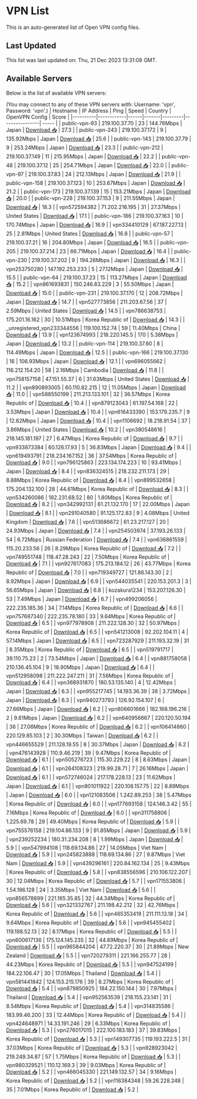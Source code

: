# VPN List

This is an auto-generated list of Open VPN config files.

## Last Updated

This list was last updated on: Thu, 21 Dec 2023 13:31:08 GMT.

## Available Servers

Below is the list of available VPN servers:

(You may connect to any of these VPN servers with: Username: 'vpn', Password: 'vpn'.)
| Hostname | IP Address | Ping | Speed | Country | OpenVPN Config | Score |
|----------|------------|------|-------|---------|----------------| ----- |
| public-vpn-93 | 219.100.37.70 | 23 | 144.76Mbps | Japan | [Download 📥](./configs/server_0_JP.ovpn) | 27.3 |
| public-vpn-243 | 219.100.37.172 | 9 | 135.92Mbps | Japan | [Download 📥](./configs/server_1_JP.ovpn) | 25.6 |
| public-vpn-143 | 219.100.37.79 | 9 | 253.24Mbps | Japan | [Download 📥](./configs/server_2_JP.ovpn) | 23.3 |
| public-vpn-212 | 219.100.37.149 | 11 | 215.95Mbps | Japan | [Download 📥](./configs/server_3_JP.ovpn) | 22.2 |
| public-vpn-48 | 219.100.37.12 | 25 | 254.71Mbps | Japan | [Download 📥](./configs/server_4_JP.ovpn) | 22.0 |
| public-vpn-97 | 219.100.37.83 | 24 | 212.13Mbps | Japan | [Download 📥](./configs/server_5_JP.ovpn) | 21.9 |
| public-vpn-158 | 219.100.37.123 | 10 | 253.67Mbps | Japan | [Download 📥](./configs/server_6_JP.ovpn) | 21.2 |
| public-vpn-173 | 219.100.37.139 | 15 | 153.21Mbps | Japan | [Download 📥](./configs/server_7_JP.ovpn) | 20.0 |
| public-vpn-228 | 219.100.37.153 | 9 | 211.55Mbps | Japan | [Download 📥](./configs/server_8_JP.ovpn) | 18.3 |
| vpn572594382 | 71.202.216.195 | 31 | 27.37Mbps | United States | [Download 📥](./configs/server_9_US.ovpn) | 17.1 |
| public-vpn-186 | 219.100.37.163 | 10 | 170.74Mbps | Japan | [Download 📥](./configs/server_10_JP.ovpn) | 16.9 |
| vpn334410129 | 67.187.227.13 | 25 | 2.81Mbps | United States | [Download 📥](./configs/server_11_US.ovpn) | 16.8 |
| public-vpn-57 | 219.100.37.21 | 16 | 204.80Mbps | Japan | [Download 📥](./configs/server_12_JP.ovpn) | 16.5 |
| public-vpn-205 | 219.100.37.214 | 23 | 66.71Mbps | Japan | [Download 📥](./configs/server_13_JP.ovpn) | 16.4 |
| public-vpn-230 | 219.100.37.202 | 9 | 194.26Mbps | Japan | [Download 📥](./configs/server_14_JP.ovpn) | 16.3 |
| vpn253750280 | 147.192.253.233 | 5 | 27.12Mbps | Japan | [Download 📥](./configs/server_15_JP.ovpn) | 15.5 |
| public-vpn-64 | 219.100.37.23 | 15 | 113.27Mbps | Japan | [Download 📥](./configs/server_16_JP.ovpn) | 15.2 |
| vpn861693831 | 150.246.83.229 | 3 | 55.50Mbps | Japan | [Download 📥](./configs/server_17_JP.ovpn) | 15.0 |
| public-vpn-231 | 219.100.37.170 | 12 | 208.72Mbps | Japan | [Download 📥](./configs/server_18_JP.ovpn) | 14.7 |
| vpn527773856 | 211.203.67.56 | 37 | 2.59Mbps | United States | [Download 📥](./configs/server_19_US.ovpn) | 14.5 |
| vpn786638753 | 175.201.16.162 | 30 | 10.51Mbps | Korea Republic of | [Download 📥](./configs/server_20_KR.ovpn) | 14.3 |
| _unregistered_vpn233344556 | 119.100.152.74 | 59 | 11.40Mbps | China | [Download 📥](./configs/server_21_CN.ovpn) | 13.9 |
| vpn123674993 | 218.220.145.5 | 170 | 5.38Mbps | Japan | [Download 📥](./configs/server_22_JP.ovpn) | 13.2 |
| public-vpn-114 | 219.100.37.60 | 8 | 114.49Mbps | Japan | [Download 📥](./configs/server_23_JP.ovpn) | 12.5 |
| public-vpn-166 | 219.100.37.130 | 16 | 106.93Mbps | Japan | [Download 📥](./configs/server_24_JP.ovpn) | 12.1 |
| vpn696055662 | 116.212.154.20 | 58 | 2.16Mbps | Cambodia | [Download 📥](./configs/server_25_KH.ovpn) | 11.8 |
| vpn758157158 | 47.151.55.37 | 6 | 31.63Mbps | United States | [Download 📥](./configs/server_26_US.ovpn) | 11.2 |
| vpn890893005 | 60.110.82.215 | 12 | 11.05Mbps | Japan | [Download 📥](./configs/server_27_JP.ovpn) | 11.0 |
| vpn588550199 | 211.213.133.101 | 32 | 36.57Mbps | Korea Republic of | [Download 📥](./configs/server_28_KR.ovpn) | 10.4 |
| vpn879123043 | 61.197.54.168 | 22 | 3.53Mbps | Japan | [Download 📥](./configs/server_29_JP.ovpn) | 10.4 |
| vpn616433390 | 153.179.235.7 | 9 | 12.62Mbps | Japan | [Download 📥](./configs/server_30_JP.ovpn) | 10.4 |
| vpn1106692 | 18.218.91.54 | 37 | 3.86Mbps | United States | [Download 📥](./configs/server_31_US.ovpn) | 10.2 |
| vpn380548616 | 218.145.181.197 | 27 | 6.47Mbps | Korea Republic of | [Download 📥](./configs/server_32_KR.ovpn) | 9.7 |
| vpn933873384 | 60.126.17.93 | 5 | 36.83Mbps | Japan | [Download 📥](./configs/server_33_JP.ovpn) | 9.4 |
| vpn619493791 | 218.234.167.152 | 36 | 37.54Mbps | Korea Republic of | [Download 📥](./configs/server_34_KR.ovpn) | 9.0 |
| vpn796125863 | 223.134.174.223 | 10 | 93.41Mbps | Japan | [Download 📥](./configs/server_35_JP.ovpn) | 8.4 |
| vpn836324515 | 218.232.211.173 | 29 | 8.88Mbps | Korea Republic of | [Download 📥](./configs/server_36_KR.ovpn) | 8.4 |
| vpn899532658 | 175.204.132.100 | 28 | 44.61Mbps | Korea Republic of | [Download 📥](./configs/server_37_KR.ovpn) | 8.3 |
| vpn534260086 | 182.231.68.52 | 80 | 1.80Mbps | Korea Republic of | [Download 📥](./configs/server_38_KR.ovpn) | 8.2 |
| vpn342992131 | 61.21.132.170 | 17 | 22.00Mbps | Japan | [Download 📥](./configs/server_39_JP.ovpn) | 8.1 |
| vpn291040580 | 91.125.172.83 | 9 | 4.08Mbps | United Kingdom | [Download 📥](./configs/server_40_GB.ovpn) | 7.6 |
| vpn513686672 | 61.23.217.127 | 20 | 24.93Mbps | Japan | [Download 📥](./configs/server_41_JP.ovpn) | 7.4 |
| vpn254503974 | 37.193.26.133 | 54 | 6.72Mbps | Russian Federation | [Download 📥](./configs/server_42_RU.ovpn) | 7.4 |
| vpn636861559 | 115.20.233.56 | 26 | 8.29Mbps | Korea Republic of | [Download 📥](./configs/server_43_KR.ovpn) | 7.2 |
| vpn749551748 | 118.47.28.243 | 22 | 7.50Mbps | Korea Republic of | [Download 📥](./configs/server_44_KR.ovpn) | 7.1 |
| vpn927617083 | 175.213.184.12 | 26 | 43.77Mbps | Korea Republic of | [Download 📥](./configs/server_45_KR.ovpn) | 7.0 |
| vpn719349727 | 121.86.143.30 | 2 | 8.92Mbps | Japan | [Download 📥](./configs/server_46_JP.ovpn) | 6.9 |
| vpn544035541 | 220.153.201.3 | 3 | 56.65Mbps | Japan | [Download 📥](./configs/server_47_JP.ovpn) | 6.8 |
| kozakura1234 | 153.207.126.30 | 53 | 7.49Mbps | Japan | [Download 📥](./configs/server_48_JP.ovpn) | 6.7 |
| vpn499206056 | 222.235.185.36 | 34 | 7.14Mbps | Korea Republic of | [Download 📥](./configs/server_49_KR.ovpn) | 6.6 |
| vpn757687340 | 222.235.78.180 | 33 | 9.64Mbps | Korea Republic of | [Download 📥](./configs/server_50_KR.ovpn) | 6.5 |
| vpn977978908 | 211.222.128.30 | 32 | 50.97Mbps | Korea Republic of | [Download 📥](./configs/server_51_KR.ovpn) | 6.5 |
| vpn541213008 | 92.202.104.11 | 4 | 57.14Mbps | Japan | [Download 📥](./configs/server_52_JP.ovpn) | 6.5 |
| vpn723287929 | 211.193.32.19 | 31 | 8.35Mbps | Korea Republic of | [Download 📥](./configs/server_53_KR.ovpn) | 6.5 |
| vpn519791717 | 39.110.75.23 | 2 | 73.54Mbps | Japan | [Download 📥](./configs/server_54_JP.ovpn) | 6.4 |
| vpn881758058 | 210.136.45.104 | 9 | 18.90Mbps | Japan | [Download 📥](./configs/server_55_JP.ovpn) | 6.4 |
| vpn512958098 | 211.222.247.211 | 31 | 7.56Mbps | Korea Republic of | [Download 📥](./configs/server_56_KR.ovpn) | 6.4 |
| vpn368931870 | 180.53.135.140 | 4 | 12.42Mbps | Japan | [Download 📥](./configs/server_57_JP.ovpn) | 6.3 |
| vpn955217745 | 14.193.36.39 | 38 | 3.72Mbps | Japan | [Download 📥](./configs/server_58_JP.ovpn) | 6.3 |
| vpn940273793 | 126.92.154.107 | 6 | 27.66Mbps | Japan | [Download 📥](./configs/server_59_JP.ovpn) | 6.2 |
| vpn806601666 | 182.168.196.216 | 2 | 9.81Mbps | Japan | [Download 📥](./configs/server_60_JP.ovpn) | 6.2 |
| vpn640956667 | 220.120.50.194 | 36 | 27.06Mbps | Korea Republic of | [Download 📥](./configs/server_61_KR.ovpn) | 6.2 |
| vpn106414860 | 220.129.85.103 | 2 | 30.30Mbps | Taiwan | [Download 📥](./configs/server_62_TW.ovpn) | 6.2 |
| vpn446655529 | 211.128.19.55 | 8 | 30.37Mbps | Japan | [Download 📥](./configs/server_63_JP.ovpn) | 6.2 |
| vpn476143928 | 110.9.46.219 | 39 | 9.47Mbps | Korea Republic of | [Download 📥](./configs/server_64_KR.ovpn) | 6.1 |
| vpn505276723 | 115.30.229.22 | 8 | 8.63Mbps | Japan | [Download 📥](./configs/server_65_JP.ovpn) | 6.1 |
| vpn264108323 | 219.99.28.71 | 7 | 26.16Mbps | Japan | [Download 📥](./configs/server_66_JP.ovpn) | 6.1 |
| vpn572746024 | 217.178.228.13 | 23 | 11.62Mbps | Japan | [Download 📥](./configs/server_67_JP.ovpn) | 6.1 |
| vpn801011922 | 220.108.157.75 | 22 | 8.89Mbps | Japan | [Download 📥](./configs/server_68_JP.ovpn) | 6.0 |
| vpn121083506 | 1.242.89.253 | 38 | 5.47Mbps | Korea Republic of | [Download 📥](./configs/server_69_KR.ovpn) | 6.0 |
| vpn177693158 | 124.146.3.42 | 55 | 7.16Mbps | Korea Republic of | [Download 📥](./configs/server_70_KR.ovpn) | 6.0 |
| vpn311758806 | 1.225.69.78 | 29 | 49.40Mbps | Korea Republic of | [Download 📥](./configs/server_71_KR.ovpn) | 5.9 |
| vpn755576158 | 219.104.86.133 | 9 | 91.85Mbps | Japan | [Download 📥](./configs/server_72_JP.ovpn) | 5.9 |
| vpn239252234 | 180.31.234.208 | 8 | 1.99Mbps | Japan | [Download 📥](./configs/server_73_JP.ovpn) | 5.9 |
| vpn547994108 | 118.69.134.86 | 27 | 14.05Mbps | Viet Nam | [Download 📥](./configs/server_74_VN.ovpn) | 5.9 |
| vpn245823888 | 118.69.134.86 | 27 | 9.87Mbps | Viet Nam | [Download 📥](./configs/server_75_VN.ovpn) | 5.9 |
| vpn439296161 | 220.84.162.134 | 25 | 9.43Mbps | Korea Republic of | [Download 📥](./configs/server_76_KR.ovpn) | 5.8 |
| vpn838556596 | 210.106.122.207 | 30 | 12.04Mbps | Korea Republic of | [Download 📥](./configs/server_77_KR.ovpn) | 5.7 |
| vpn171553806 | 1.54.186.128 | 24 | 3.35Mbps | Viet Nam | [Download 📥](./configs/server_78_VN.ovpn) | 5.6 |
| vpn856578899 | 221.165.35.85 | 32 | 44.34Mbps | Korea Republic of | [Download 📥](./configs/server_79_KR.ovpn) | 5.6 |
| vpn321332767 | 211.198.42.212 | 32 | 42.76Mbps | Korea Republic of | [Download 📥](./configs/server_80_KR.ovpn) | 5.6 |
| vpn465353419 | 211.111.13.18 | 34 | 9.64Mbps | Korea Republic of | [Download 📥](./configs/server_81_KR.ovpn) | 5.6 |
| vpn945455402 | 119.198.52.13 | 32 | 8.17Mbps | Korea Republic of | [Download 📥](./configs/server_82_KR.ovpn) | 5.5 |
| vpn600617136 | 175.124.145.235 | 32 | 44.89Mbps | Korea Republic of | [Download 📥](./configs/server_83_KR.ovpn) | 5.5 |
| vpn965844204 | 47.72.220.37 | 30 | 21.89Mbps | New Zealand | [Download 📥](./configs/server_84_NZ.ovpn) | 5.5 |
| vpn720279311 | 221.166.255.77 | 28 | 44.23Mbps | Korea Republic of | [Download 📥](./configs/server_85_KR.ovpn) | 5.5 |
| vpn947524199 | 184.22.106.47 | 30 | 17.05Mbps | Thailand | [Download 📥](./configs/server_86_TH.ovpn) | 5.4 |
| vpn581441842 | 124.153.215.176 | 39 | 8.27Mbps | Korea Republic of | [Download 📥](./configs/server_87_KR.ovpn) | 5.4 |
| vpn879850925 | 184.22.150.144 | 30 | 7.97Mbps | Thailand | [Download 📥](./configs/server_88_TH.ovpn) | 5.4 |
| vpn952563539 | 218.155.23.141 | 31 | 8.54Mbps | Korea Republic of | [Download 📥](./configs/server_89_KR.ovpn) | 5.4 |
| vpn314835586 | 183.99.46.200 | 33 | 12.44Mbps | Korea Republic of | [Download 📥](./configs/server_90_KR.ovpn) | 5.4 |
| vpn424648971 | 14.33.191.246 | 29 | 6.33Mbps | Korea Republic of | [Download 📥](./configs/server_91_KR.ovpn) | 5.3 |
| vpn276017015 | 222.100.183.183 | 37 | 39.83Mbps | Korea Republic of | [Download 📥](./configs/server_92_KR.ovpn) | 5.3 |
| vpn149307735 | 119.193.222.5 | 31 | 37.03Mbps | Korea Republic of | [Download 📥](./configs/server_93_KR.ovpn) | 5.3 |
| vpn928923042 | 219.249.34.87 | 57 | 1.75Mbps | Korea Republic of | [Download 📥](./configs/server_94_KR.ovpn) | 5.3 |
| vpn980329521 | 110.12.169.3 | 39 | 9.03Mbps | Korea Republic of | [Download 📥](./configs/server_95_KR.ovpn) | 5.2 |
| vpn466045330 | 221.149.132.57 | 34 | 9.16Mbps | Korea Republic of | [Download 📥](./configs/server_96_KR.ovpn) | 5.2 |
| vpn116384348 | 59.26.228.248 | 35 | 7.01Mbps | Korea Republic of | [Download 📥](./configs/server_97_KR.ovpn) | 5.2 |
